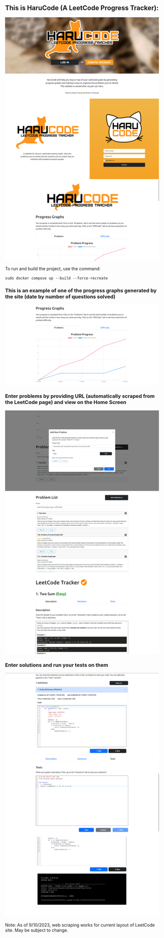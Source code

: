 ## This is HaruCode (A LeetCode Progress Tracker):

![Image of welcome screen](images/image1.png)
![Image of account creation screen](images/image2.png)
![Image of home screen](images/image3.png)

To run and build the project, use the command:
```
sudo docker compose up --build --force-recreate
```

### This is an example of one of the progress graphs generated by the site (date by number of questions solved)

![Image of progress graph](images/image4.png)

### Enter problems by providing URL (automatically scraped from the LeetCode page) and view on the Home Screen

![Image of entering problem](images/image5.png)
![Image of problem list](images/image6.png)
![Image of problem screen](images/image7.png)

### Enter solutions and run your tests on them

![Image of entering solution](images/image8.png)
![Image of entering test](images/image9.png)
![Image of executing test](images/image10.png)

Note: As of 9/10/2023, web scraping works for current layout of LeetCode site. May be subject to change.


